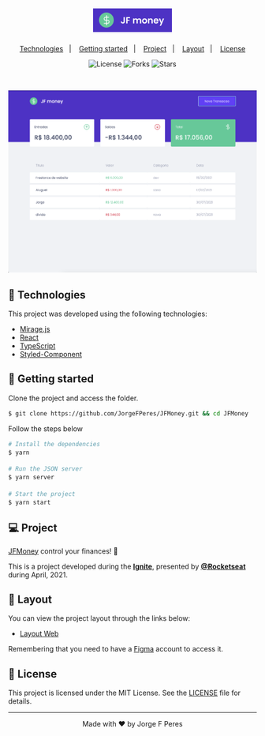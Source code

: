 <h1 align="center">
    <img alt="JFMoney" src="public/Logo.png" width="160px"> 
</h1>

<p align="center">
  <a href="#-technologies">Technologies</a>&nbsp;&nbsp;&nbsp;|&nbsp;&nbsp;&nbsp;
  <a href="#-layout">Getting started</a>&nbsp;&nbsp;&nbsp;|&nbsp;&nbsp;&nbsp;
  <a href="#-project">Project</a>&nbsp;&nbsp;&nbsp;|&nbsp;&nbsp;&nbsp;
  <a href="#-layout">Layout</a>&nbsp;&nbsp;&nbsp;|&nbsp;&nbsp;&nbsp;
  <a href="#-license">License</a>
</p>

<p align="center">
  <img  src="https://img.shields.io/static/v1?label=license&message=MIT&color=5965E0&labelColor=121214" alt="License">
  
  <img src="https://img.shields.io/github/forks/JorgeFPeres/App_React_PodCastr?label=forks&message=MIT&color=5965E0&labelColor=121214" alt="Forks">     

  <img src="https://img.shields.io/github/stars/JorgeFPeres/App_React_PodCastr?label=stars&message=MIT&color=5965E0&labelColor=121214" alt="Stars">
</p>

<br>

<p align="center">
  <img alt="PodCastr" src="public/tela.png">
</p>

## 🧪 Technologies

This project was developed using the following technologies:

- [Mirage.js](https://miragejs.com/)
- [React](https://reactjs.org)
- [TypeScript](https://www.typescriptlang.org/)
- [Styled-Component](https://styled-components.com/)

## 🚀 Getting started

Clone the project and access the folder.

```bash
$ git clone https://github.com/JorgeFPeres/JFMoney.git && cd JFMoney
```

Follow the steps below
```bash
# Install the dependencies
$ yarn

# Run the JSON server
$ yarn server

# Start the project
$ yarn start
```

## 💻 Project

[JFMoney](jf-money.netlify.app) control your finances! 💜 

This is a project developed during the **[Ignite](https://rocketseat.com.br/)**, presented by **[@Rocketseat](https://github.com/Rocketseat)** during April, 2021.

## 🔖 Layout

You can view the project layout through the links below:

- [Layout Web](https://www.figma.com/file/0xmu9mj2TJYoIOubBFWsk5/dtmoney-Ignite-Copy?node-id=0%3A1) 

Remembering that you need to have a [Figma](http://figma.com/) account to access it.

## 📝 License

This project is licensed under the MIT License. See the [LICENSE](LICENSE.md) file for details.


---

<p align="center">Made with ❤️ by Jorge F Peres</p>
